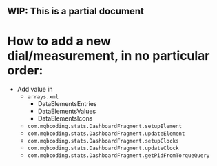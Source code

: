 ## WIP: This is a partial document

# How to add a new dial/measurement, in no particular order:
- Add value in
  - `arrays.xml`
    - DataElementsEntries
    - DataElementsValues
    - DataElementsIcons
  - `com.mqbcoding.stats.DashboardFragment.setupElement`
  - `com.mqbcoding.stats.DashboardFragment.updateElement`
  - `com.mqbcoding.stats.DashboardFragment.setupClocks`
  - `com.mqbcoding.stats.DashboardFragment.updateClock`
  - `com.mqbcoding.stats.DashboardFragment.getPidFromTorqueQuery`
